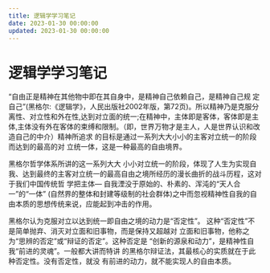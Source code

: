 ```yaml
---
title: 逻辑学学习笔记
date: 2023-01-30 00:00:00
updated: 2023-01-30 00:00:00
---
```


# 逻辑学学习笔记

“自由正是精神在其他物中即在其自身中，是精神自己依赖自己，是精神自己规 定自己”(黑格尔:《逻辑学》，人民出版社2002年版，第72页)。所以精神乃是克服分离性、对立性和外在性,达到对立面的统一;在精神中，主体即是客体，客体即是主体,主体没有外在客体的束缚和限制。（即，世界万物才是主人，人是世界认识和改造自己的中介）精神所追求 的目标是通过一系列大大小小的主客对立统一的阶段而达到的最高的对 立统一体，这是一种最高的自由境界。

黑格尔哲学体系所讲的这一系列大大 小小对立统一的阶段，体现了人生为实现自我、达到最终的主客对立统一的最高自由之境所经历的漫长曲折的战斗历程，这对于我们中国传统哲 学把主体— 自我湮没于原始的、朴素的、浑沌的“天人合一”的“一体” (自然界的整体和封建等级制的社会群体)之中而忽视精神性自我的自 由本质的思想传统来说，应能起到冲击的作用。

黑格尔认为克服对立以达到统一即自由之境的动力是“否定性”。 这种“否定性”不是简单抛弃、消灭对立面和旧事物，而是保持又超越对 立面和旧事物，他称之为“思辨的否定”或“辩证的否定”。这种否定是 “创新的源泉和动力”，是精神性自我“前进的灵魂”。一般都大讲而特讲 的黑格尔辩证法，其最核心的实质就在于此种否定性。没有否定性，就没 有前进的动力，就不能实现人的自由本质。
